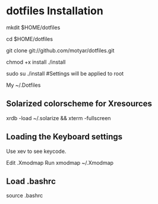dotfiles Installation
====================

mkdit $HOME/dotfiles

cd $HOME/dotfiles

git clone git://github.com/motyar/dotfiles.git

chmod +x install
./install

sudo su
./install #Settings will be applied to root


My ~/.Dotfiles

## Solarized colorscheme for Xresources
xrdb -load ~/.solarize && xterm -fullscreen

## Loading the Keyboard settings
Use xev to see keycode.

Edit .Xmodmap
Run xmodmap ~/.Xmodmap

## Load .bashrc
source .bashrc
